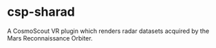 # csp-sharad
A CosmoScout VR plugin which renders radar datasets acquired by the Mars Reconnaissance Orbiter.
